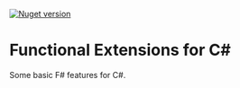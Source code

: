[![Nuget version](AD.FunctionalExtensions)](https://www.nuget.org/packages/AD.FunctionalExtensions/)

# Functional Extensions for C#
Some basic F# features for C#.
